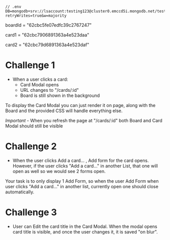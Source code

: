 ```
// .env
DB=mongodb+srv://lsaccount:testing123@cluster0.emccd5i.mongodb.net/test?retryWrites=true&w=majority
```

boardId = "62cbc5fe07edfc39c2767247"

card1 = "62cbc7906891363a4e523daa"

card2 = "62cbc79d6891363a4e523daf"

# Challenge 1

- When a user clicks a card:
  - Card Modal opens
  - URL changes to "/cards/:id"
  - Board is still shown in the background

To display the Card Modal you can just render it on page, along with the Board and the provided CSS will handle everything else.

_Important_ - When you refresh the page at "/cards/:id" both Board and Card Modal should still be visible

# Challenge 2

- When the user clicks Add a card... , Add form for the card opens. However, if the user clicks "Add a card..." in another List, that one will open as well so we would see 2 forms open.

Your task is to only display 1 Add Form, so when the user Add Form when user clicks "Add a card..." in another list, currently open one should close automatically.

# Challenge 3

- User can Edit the card title in the Card Modal. When the modal opens card title is visible, and once the user changes it, it is saved "on blur".
